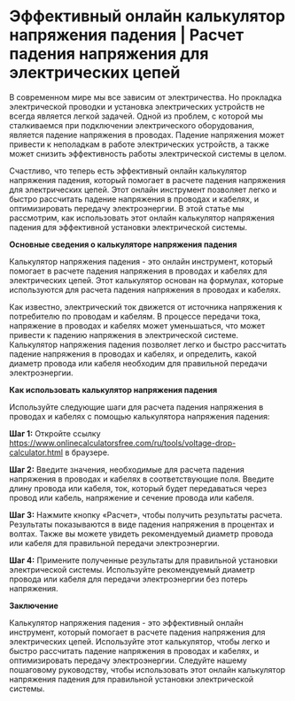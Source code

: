 Эффективный онлайн калькулятор напряжения падения | Расчет падения напряжения для электрических цепей
=====================================================================================================

В современном мире мы все зависим от электричества. Но прокладка электрической проводки и установка электрических устройств не всегда является легкой задачей. Одной из проблем, с которой мы сталкиваемся при подключении электрического оборудования, является падение напряжения в проводах. Падение напряжения может привести к неполадкам в работе электрических устройств, а также может снизить эффективность работы электрической системы в целом.

Счастливо, что теперь есть эффективный онлайн калькулятор напряжения падения, который помогает в расчете падения напряжения для электрических цепей. Этот онлайн инструмент позволяет легко и быстро рассчитать падение напряжения в проводах и кабелях, и оптимизировать передачу электроэнергии. В этой статье мы рассмотрим, как использовать этот онлайн калькулятор напряжения падения для эффективной установки электрической системы.

**Основные сведения о калькуляторе напряжения падения**

Калькулятор напряжения падения - это онлайн инструмент, который помогает в расчете падения напряжения в проводах и кабелях для электрических цепей. Этот калькулятор основан на формулах, которые используются для расчета падения напряжения в проводах и кабелях.

Как известно, электрический ток движется от источника напряжения к потребителю по проводам и кабелям. В процессе передачи тока, напряжение в проводах и кабелях может уменьшаться, что может привести к падению напряжения в электрической системе. Калькулятор напряжения падения позволяет легко и быстро рассчитать падение напряжения в проводах и кабелях, и определить, какой диаметр провода или кабеля необходим для правильной передачи электроэнергии.

**Как использовать калькулятор напряжения падения**

Используйте следующие шаги для расчета падения напряжения в проводах и кабелях с помощью калькулятора напряжения падения:

**Шаг 1:** Откройте ссылку <https://www.onlinecalculatorsfree.com/ru/tools/voltage-drop-calculator.html> в браузере.

**Шаг 2:** Введите значения, необходимые для расчета падения напряжения в проводах и кабелях в соответствующие поля. Введите длину провода или кабеля, ток, который будет передаваться через провод или кабель, напряжение и сечение провода или кабеля.

**Шаг 3:** Нажмите кнопку «Расчет», чтобы получить результаты расчета. Результаты показываются в виде падения напряжения в процентах и волтах. Также вы можете увидеть рекомендуемый диаметр провода или кабеля для правильной передачи электроэнергии.

**Шаг 4:** Примените полученные результаты для правильной установки электрической системы. Используйте рекомендуемый диаметр провода или кабеля для передачи электроэнергии без потерь напряжения.

**Заключение**

Калькулятор напряжения падения - это эффективный онлайн инструмент, который помогает в расчете падения напряжения для электрических цепей. Используйте этот калькулятор, чтобы легко и быстро рассчитать падение напряжения в проводах и кабелях, и оптимизировать передачу электроэнергии. Следуйте нашему пошаговому руководству, чтобы использовать этот онлайн калькулятор напряжения падения для правильной установки электрической системы.